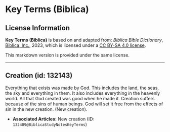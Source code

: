 # Key Terms (Biblica)

## License Information

**Key Terms (Biblica)** is based on and adapted from: _Biblica Bible Dictionary_, [Biblica, Inc.](https://www.biblica.com/), 2023, which is licensed under a [CC BY-SA 4.0 license](https://creativecommons.org/licenses/by-sa/4.0/legalcode.en).

This markdown version is provided under the same license.



--------------------------------

## Creation (id: 132143)

Everything that exists was made by God. This includes the land, the seas, the sky and everything in them. It also includes everything in the heavenly world. All that God created was good when he made it. Creation suffers because of the sins of human beings. God will set it free from the effects of sin in the new creation. (New creation).

* **Associated Articles:** New creation (ID: `132489@BiblicaStudyNotesKeyTerms`)

